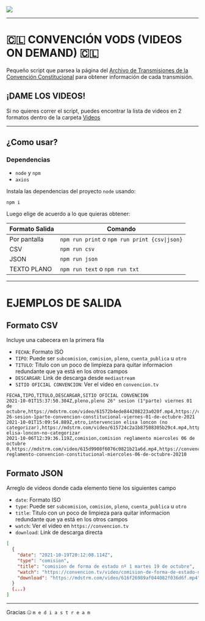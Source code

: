 <img src="https://www.chileconvencion.cl/wp-content/themes/convencionconstitucional/assets/images/logo_cc.svg">

---
# 🇨🇱 CONVENCIÓN VODS (VIDEOS ON DEMAND) 🇨🇱

Pequeño script que parsea la página del [Archivo de Transmisiones de la Convención Constitucional](https://convencion.tv/archivo-transmisiones) para obtener información de cada transmisión.

## ¡DAME LOS VIDEOS!
Si no quieres correr el script, puedes encontrar la lista de videos en 2 formatos dentro de la carpeta [Videos](videos/)

---
## ¿Como usar?

### Dependencias

- `node` y `npm`
- `axios`

Instala las dependencias del proyecto `node` usando:
```shell
npm i
```

Luego elige de acuerdo a lo que quieras obtener:

| Formato Salida | Comando                                       |
| ---            | ---                                           |
| Por pantalla   | `npm run print` o `npm run print {csv\|json}` |
| CSV            | `npm run csv`                                 |
| JSON           | `npm run json`                                |
| TEXTO PLANO    | `npm run text` o `npm run txt`                |

---
# EJEMPLOS DE SALIDA

## Formato CSV
Incluye una cabecera en la primera fila

- `FECHA`: Formato ISO
- `TIPO`: Puede ser `subcomision`, `comision`, `pleno`, `cuenta_publica` u `otro`
- `TITULO`: Titulo con un poco de limpieza para quitar informacion redundante que ya está en los otros campos
- `DESCARGAR`: Link de descarga desde `mediastream`
- `SITIO OFICIAL CONVENCION`: Ver el video en `convencion.tv`

```csv
FECHA,TIPO,TITULO,DESCARGAR,SITIO OFICIAL CONVENCION
2021-10-01T15:37:50.304Z,pleno,pleno 26° sesion (1°parte) viernes 01 de octubre,https://mdstrm.com/video/61572b4ede844208223a020f.mp4,https://convencion.tv/video/pleno-26-sesion-1parte-convencion-constitucional-viernes-01-de-octubre-2021
2021-10-01T15:09:54.889Z,otro,intervencion elisa loncon (no categorizar),https://mdstrm.com/video/615724c2a1b87508305b29c4.mp4,https://convencion.tv/video/intervencion-elisa-loncon-no-categorizar
2021-10-06T12:39:36.119Z,comision,comision reglamento miercoles 06 de octubre 0,https://mdstrm.com/video/615d9908f6076c0821b21a6d.mp4,https://convencion.tv/video/comision-reglamento-convencion-constitucional-miercoles-06-de-octubre-20210
```

## Formato JSON
Arreglo de videos donde cada elemento tiene los siguientes campo

- `date`: Formato ISO
- `type`: Puede ser `subcomision`, `comision`, `pleno`, `cuenta_publica` u `otro`
- `title`: Titulo con un poco de limpieza para quitar informacion redundante que ya está en los otros campos
- `watch`: Ver el video en `https://convencion.tv`
- `download`: Link de descarga directa

```json
[
  {
    "date": "2021-10-19T20:12:08.114Z",
    "type": "comision",
    "title": "comision de forma de estado nº 1 martes 19 de octubre",
    "watch": "https://convencion.tv/video/comision-de-forma-de-estado-n-1-convencion-constitucional-martes-19-de-octubre-2021",
    "download": "https://mdstrm.com/video/616f26989af044082f036d6f.mp4"
  }
  (...)
]
```

---

Gracias 🤐 `m e d i a s t r e a m`